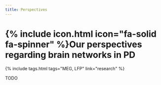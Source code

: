 ```yaml
---
title: Perspectives
---
```

# {% include icon.html icon="fa-solid fa-spinner" %}Our perspectives regarding brain networks in PD

{% include tags.html tags="MEG, LFP" link="research" %}

<!-- Figures -->

TODO

<!-- Citations -->